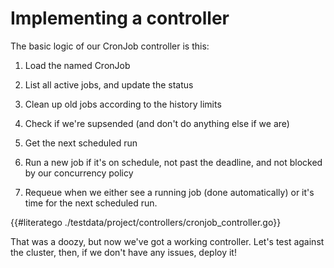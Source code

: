 # Implementing a controller

The basic logic of our CronJob controller is this:

1. Load the named CronJob

2. List all active jobs, and update the status

3. Clean up old jobs according to the history limits

4. Check if we're supsended (and don't do anything else if we are)

5. Get the next scheduled run 

6. Run a new job if it's on schedule, not past the deadline, and not
   blocked by our concurrency policy

7. Requeue when we either see a running job (done automatically) or it's
   time for the next scheduled run.

{{#literatego ./testdata/project/controllers/cronjob_controller.go}}

That was a doozy, but now we've got a working controller.  Let's test
against the cluster, then, if we don't have any issues, deploy it!
